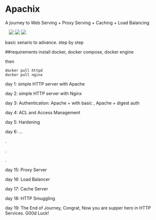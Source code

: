 # Apachix
A journey to Web Serving + Proxy Serving + Caching + Load Balancing

&nbsp;&nbsp;
<img src="https://img.shields.io/static/v1?label=&labelColor=white&message=Nginx&color=darkgreen&style=flat&logo=Nginx&logoColor=black">
<img src="https://img.shields.io/badge/apache-%23D42029.svg?style=flat&logo=apache&logoColor=white">
<img src="https://img.shields.io/static/v1?label=&labelColor=white&message=Docker&color=blue&style=plastic&logo=docker&logoColor=black">


basic senario to advance. step by step



##requirements
install docker, docker compose, docker engine

then 

```
docker pull httpd
docker pull nginx
```

day 1: simple HTTP server with Apache

day 2: simple HTTP server with Nginx

day 3: Authentication: Apache + with basic , Apache + digest auth

day 4: ACL and Access Management

day 5: Hardening

day 6: ...

.

.

. 

day 15: Proxy Server

day 16: Load Balancer

day 17: Cache Server

day 18: HTTP Smuggling

day 19: The End of Journey, Congrat, Now you are supper hero in HTTP Services. G00d Luck!

